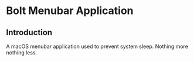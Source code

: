 Bolt Menubar Application
========================

Introduction
------------

A macOS menubar application used to prevent system sleep. Nothing more nothing less.

